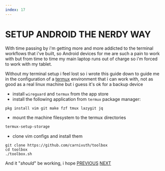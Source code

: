 ```yaml
---
index: 17
---
```

# SETUP ANDROID THE NERDY WAY

With time passing by i'm getting more and more addicted to the terminal workflows that i've built, so Android devices for me are such a pain to work with but from time to time my main laptop runs out of charge so i'm forced to work with my tablet.

 Without my terminal setup i feel lost so i wrote this guide down to guide me in the configuration of a [termux](https://termux.dev/en/) environment that i can work with, not as good as a real linux machine but i guess it's ok for a backup device

- install `wireguard` and `termux` from the app store
- install the following application from `termux` package manager: 

```bash
pkg install vim git make fzf tmux lazygit jq
```

- mount the machine filesystem to the termux directories

```bash
termux-setup-storage
```

- clone vim configs and install them

```bin
git clone https://github.com/carnivuth/toolbox
cd toolbox
./toolbox.sh
```

And it "*should*" be working, i hope
[PREVIOUS](pages/setups/ARCH_SETUP.md) [NEXT](pages/setups/WINDOWS_SETUP.md)
